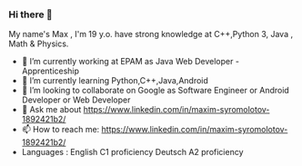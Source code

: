 ### Hi there 👋
My name's Max , I'm 19 y.o. have strong knowledge at C++,Python 3, Java , Math & Physics.

- 🔭 I’m currently working at EPAM as Java Web Developer - Apprenticeship
- 🌱 I’m currently learning Python,C++,Java,Android
- 👯 I’m looking to collaborate on Google as Software Engineer or Android Developer or Web Developer
- 💬 Ask me about https://www.linkedin.com/in/maxim-syromolotov-1892421b2/
- 📫 How to reach me: https://www.linkedin.com/in/maxim-syromolotov-1892421b2/
- Languages : English C1 proficiency
              Deutsch A2 proficiency
